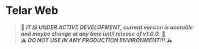 # Telar Web

> 🚧 ***IT IS UNDER ACTIVE DEVELOPMENT, current version is unstable and maybe change at any time until release of v1.0.0.*** 🚧
<br>⚠️ ***DO NOT USE IN ANY PRODUCTION ENVIRONMENT!!!*** ⚠️
